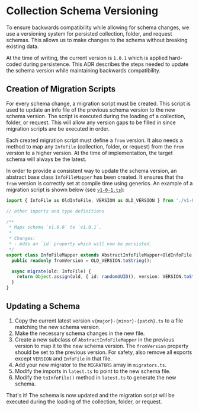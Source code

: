 # Collection Schema Versioning

To ensure backwards compatibility while allowing for schema changes, we use a versioning system for
persisted collection, folder, and request schemas. This allows us to make changes to the schema
without breaking existing data.

At the time of writing, the current version is `1.0.1` which is applied hard-coded during
persistence. This ADR describes the steps needed to update the schema version while maintaining
backwards compatibility.

## Creation of Migration Scripts

For every schema change, a migration script must be created. This script is used to update an
info file of the previous schema version to the new schema version. The script is executed
during the loading of a collection, folder, or request. This will allow any version gaps to be
filled in since migration scripts are be executed in order.

Each created migration script must define a `from` version. It also needs a method to map
any `InfoFile` (collection, folder, or request) from the `from` version to a higher version. At the
time of implementation, the target schema will always be the latest.

In order to provide a consistent way to update the schema version, an abstract base class
`InfoFileMapper` has been created. It ensures that the `from` version is correctly set at compile
time using generics. An example of a migration script is shown below (see [
`v1-0-1.ts`](/src/main/persistence/service/info-files/v1-0-0.ts)):

```ts
import { InfoFile as OldInfoFile, VERSION as OLD_VERSION } from './v1-0-0';

// other imports and type definitions

/**
 * Maps schema `v1.0.0` to `v1.0.1`.
 *
 * Changes:
 * - Adds an `id` property which will now be persisted.
 */
export class InfoFileMapper extends AbstractInfoFileMapper<OldInfoFile, InfoFile> {
  public readonly fromVersion = OLD_VERSION.toString();

  async migrate(old: InfoFile) {
    return Object.assign(old, { id: randomUUID(), version: VERSION.toString() });
  }
}
```

## Updating a Schema

1. Copy the current latest version `v{major}-{minor}-{patch}.ts` to a file matching the new schema
   version.
2. Make the necessary schema changes in the new file.
3. Create a new subclass of `AbstractInfoFileMapper` in the previous version to map it to the new
   schema version. The `fromVersion` property should be set to the previous version. For safety,
   also remove all exports except `VERSION` and `InfoFile` in that file.
4. Add your new migrator to the `MIGRATORS` array in `migrators.ts`.
5. Modify the imports in `latest.ts` to point to the new schema file.
6. Modify the `toInfoFile()` method in `latest.ts` to generate the new schema.

That's it! The schema is now updated and the migration script will be executed during the loading of
the collection, folder, or request.